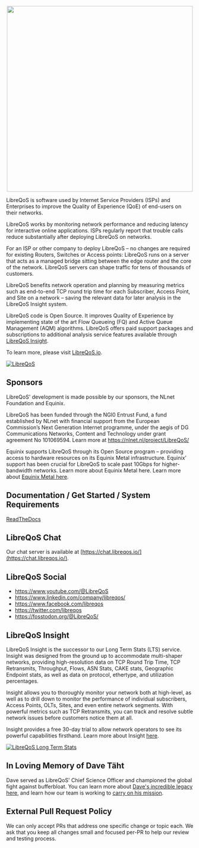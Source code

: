 <p align="center">
  <img src="https://github.com/user-attachments/assets/a3675b5a-d109-4e9c-9511-ece7fe6825c1" width="500"/>
</p>


LibreQoS is software used by Internet Service Providers (ISPs) and Enterprises to improve the Quality of Experience (QoE) of end-users on their networks. 

LibreQoS works by monitoring network performance and reducing latency for interactive online applications. ISPs regularly report that trouble calls reduce substantially after deploying LibreQoS on networks.

For an ISP or other company to deploy LibreQoS – no changes are required for existing Routers, Switches or Access points: LibreQoS runs on a server that acts as a managed bridge sitting between the edge router and the core of the network. LibreQoS servers can shape traffic for tens of thousands of customers.

LibreQoS benefits network operation and planning by measuring metrics such as end-to-end TCP round trip time for each Subscriber, Access Point, and Site on a network – saving the relevant data for later analysis in the LibreQoS Insight system.

LibreQoS code is Open Source. It improves Quality of Experience by implementing state of the art Flow Queueing (FQ) and Active Queue Management (AQM) algorithms. LibreQoS offers paid support packages and subscriptions to additional analysis service features available through [LibreQoS Insight](https://libreqos.io/insight/).

To learn more, please visit [LibreQoS.io](https://libreqos.io/).

<a href="https://libreqos.io/"><img alt="LibreQoS" src="https://i0.wp.com/libreqos.io/wp-content/uploads/2024/12/v1.5-BETA-4-3.jpg?w=3698&ssl=1"></a></a>

## Sponsors

LibreQoS' development is made possible by our sponsors, the NLnet Foundation and Equinix.

LibreQoS has been funded through the NGI0 Entrust Fund, a fund established by NLnet with financial support from the European Commission’s Next Generation Internet programme, under the aegis of DG Communications Networks, Content and Technology under grant agreement No 101069594. Learn more at https://nlnet.nl/project/LibreQoS/

Equinix supports LibreQoS through its Open Source program – providing access to hardware resources on its Equinix Metal infrastructure. Equinix’ support has been crucial for LibreQoS to scale past 10Gbps for higher-bandwidth networks. Learn more about Equinix Metal here.
Learn more about [Equinix Metal here](https://deploy.equinix.com/metal/).

## Documentation / Get Started / System Requirements

[ReadTheDocs](https://libreqos.readthedocs.io/en/latest/)

## LibreQoS Chat

Our chat server is available at [https://chat.libreqos.io/](https://chat.libreqos.io/).

## LibreQoS Social
- https://www.youtube.com/@LibreQoS
- https://www.linkedin.com/company/libreqos/
- https://www.facebook.com/libreqos
- https://twitter.com/libreqos
- https://fosstodon.org/@LibreQoS/

## LibreQoS Insight

LibreQoS Insight is the successor to our Long Term Stats (LTS) service. Insight was designed from the ground up to accommodate multi-shaper networks, providing high-resolution data on TCP Round Trip Time, TCP Retransmits, Throughput, Flows, ASN Stats, CAKE stats, Geographic Endpoint stats, as well as data on protocol, ethertype, and utilization percentages.

Insight allows you to thoroughly monitor your network both at high-level, as well as to drill down to monitor the performance of individual subscribers, Access Points, OLTs, Sites, and even entire network segments. With powerful metrics such as TCP Retransmits, you can track and resolve subtle network issues before customers notice them at all.

Insight provides a free 30-day trial to allow network operators to see its powerful capabilities firsthand. Learn more about Insight [here](https://libreqos.io/insight).

<a href="https://libreqos.io/insight"><img alt="LibreQoS Long Term Stats" src="https://github.com/user-attachments/assets/a53ef7ac-fcf6-4e87-bf05-ad5f0adc3ca0"></a></a>

## In Loving Memory of Dave Täht
Dave served as LibreQoS' Chief Science Officer and championed the global fight against bufferbloat. You can learn more about [Dave's incredible legacy here](https://libreqos.io/2025/04/01/in-loving-memory-of-dave/), and learn how our team is working to [carry on his mission](https://libreqos.io/company/).

## External Pull Request Policy

We can only accept PRs that address one specific change or topic each. We ask that you keep all changes small and focused per-PR to help our review and testing process.
